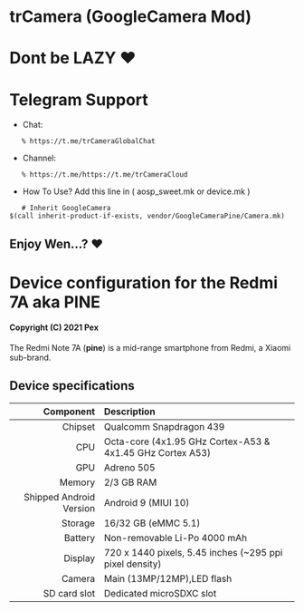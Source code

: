 trCamera (GoogleCamera Mod)
===========


 Dont be LAZY ❤
===================

# Telegram Support


* Chat:
```
   % https://t.me/trCameraGlobalChat
```
* Channel:
```
   % https://t.me/https://t.me/trCameraCloud
```
* How To Use? Add this line in ( aosp_sweet.mk or device.mk )
```
   # Inherit GoogleCamera
$(call inherit-product-if-exists, vendor/GoogleCameraPine/Camera.mk)
```
Enjoy Wen...? ❤
---------------


Device configuration for the Redmi 7A aka PINE
==============================================================

#### Copyright (C) 2021 Pex

The Redmi Note 7A (**pine**) is a mid-range smartphone from Redmi, a Xiaomi sub-brand.

## Device specifications

Component   | Description
-------:|:-------------------------
Chipset | Qualcomm Snapdragon 439
CPU     | Octa-core (4x1.95 GHz Cortex-A53 & 4x1.45 GHz Cortex A53)
GPU     | Adreno 505
Memory  | 2/3 GB RAM
Shipped Android Version | Android 9 (MIUI 10)
Storage | 16/32 GB (eMMC 5.1)
Battery | Non-removable Li-Po 4000 mAh
Display | 720 x 1440 pixels, 5.45 inches (~295 ppi pixel density)
Camera  | Main (13MP/12MP),LED flash
SD card slot | Dedicated microSDXC slot
